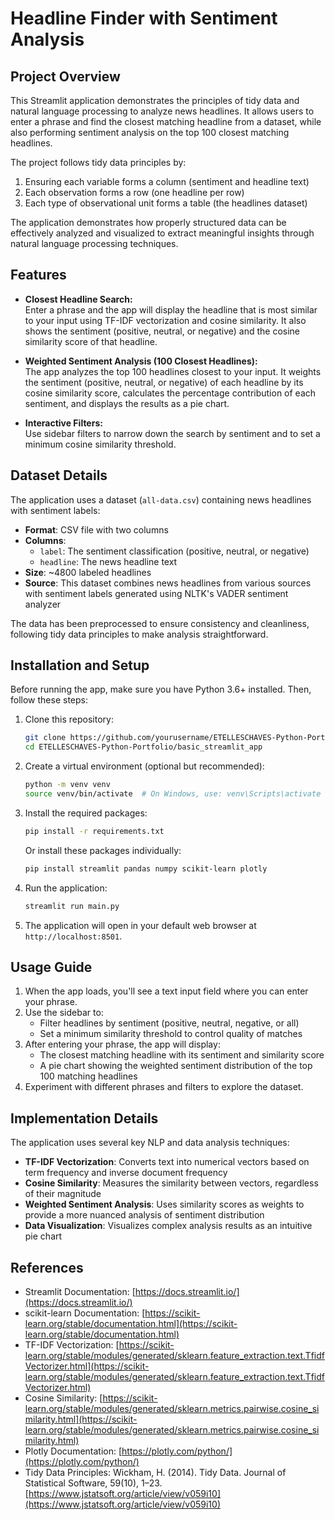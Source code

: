 # Headline Finder with Sentiment Analysis

## Project Overview

This Streamlit application demonstrates the principles of tidy data and natural language processing to analyze news headlines. It allows users to enter a phrase and find the closest matching headline from a dataset, while also performing sentiment analysis on the top 100 closest matching headlines.

The project follows tidy data principles by:
1. Ensuring each variable forms a column (sentiment and headline text)
2. Each observation forms a row (one headline per row)
3. Each type of observational unit forms a table (the headlines dataset)

The application demonstrates how properly structured data can be effectively analyzed and visualized to extract meaningful insights through natural language processing techniques.

## Features

- **Closest Headline Search:**  
  Enter a phrase and the app will display the headline that is most similar to your input using TF-IDF vectorization and cosine similarity. It also shows the sentiment (positive, neutral, or negative) and the cosine similarity score of that headline.

- **Weighted Sentiment Analysis (100 Closest Headlines):**  
  The app analyzes the top 100 headlines closest to your input. It weights the sentiment (positive, neutral, or negative) of each headline by its cosine similarity score, calculates the percentage contribution of each sentiment, and displays the results as a pie chart.

- **Interactive Filters:**  
  Use sidebar filters to narrow down the search by sentiment and to set a minimum cosine similarity threshold.

## Dataset Details

The application uses a dataset (`all-data.csv`) containing news headlines with sentiment labels:

- **Format**: CSV file with two columns
- **Columns**:
  - `label`: The sentiment classification (positive, neutral, or negative)
  - `headline`: The news headline text
- **Size**: ~4800 labeled headlines
- **Source**: This dataset combines news headlines from various sources with sentiment labels generated using NLTK's VADER sentiment analyzer

The data has been preprocessed to ensure consistency and cleanliness, following tidy data principles to make analysis straightforward.

## Installation and Setup

Before running the app, make sure you have Python 3.6+ installed. Then, follow these steps:

1. Clone this repository:
   ```bash
   git clone https://github.com/yourusername/ETELLESCHAVES-Python-Portfolio.git
   cd ETELLESCHAVES-Python-Portfolio/basic_streamlit_app
   ```

2. Create a virtual environment (optional but recommended):
   ```bash
   python -m venv venv
   source venv/bin/activate  # On Windows, use: venv\Scripts\activate
   ```

3. Install the required packages:
   ```bash
   pip install -r requirements.txt
   ```
   
   Or install these packages individually:
   ```bash
   pip install streamlit pandas numpy scikit-learn plotly
   ```

4. Run the application:
   ```bash
   streamlit run main.py
   ```

5. The application will open in your default web browser at `http://localhost:8501`.

## Usage Guide

1. When the app loads, you'll see a text input field where you can enter your phrase.
2. Use the sidebar to:
   - Filter headlines by sentiment (positive, neutral, negative, or all)
   - Set a minimum similarity threshold to control quality of matches
3. After entering your phrase, the app will display:
   - The closest matching headline with its sentiment and similarity score
   - A pie chart showing the weighted sentiment distribution of the top 100 matching headlines
4. Experiment with different phrases and filters to explore the dataset.

## Implementation Details

The application uses several key NLP and data analysis techniques:

- **TF-IDF Vectorization**: Converts text into numerical vectors based on term frequency and inverse document frequency
- **Cosine Similarity**: Measures the similarity between vectors, regardless of their magnitude
- **Weighted Sentiment Analysis**: Uses similarity scores as weights to provide a more nuanced analysis of sentiment distribution
- **Data Visualization**: Visualizes complex analysis results as an intuitive pie chart

## References

- Streamlit Documentation: [https://docs.streamlit.io/](https://docs.streamlit.io/)
- scikit-learn Documentation: [https://scikit-learn.org/stable/documentation.html](https://scikit-learn.org/stable/documentation.html)
- TF-IDF Vectorization: [https://scikit-learn.org/stable/modules/generated/sklearn.feature_extraction.text.TfidfVectorizer.html](https://scikit-learn.org/stable/modules/generated/sklearn.feature_extraction.text.TfidfVectorizer.html)
- Cosine Similarity: [https://scikit-learn.org/stable/modules/generated/sklearn.metrics.pairwise.cosine_similarity.html](https://scikit-learn.org/stable/modules/generated/sklearn.metrics.pairwise.cosine_similarity.html)
- Plotly Documentation: [https://plotly.com/python/](https://plotly.com/python/)
- Tidy Data Principles: Wickham, H. (2014). Tidy Data. Journal of Statistical Software, 59(10), 1–23. [https://www.jstatsoft.org/article/view/v059i10](https://www.jstatsoft.org/article/view/v059i10)
